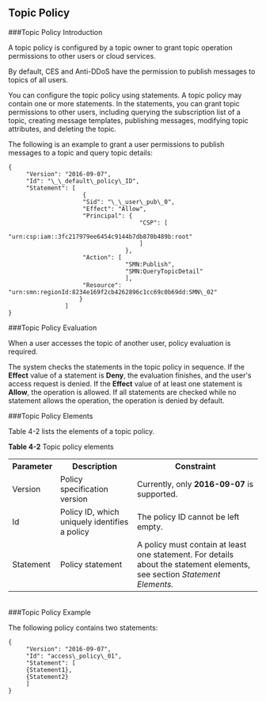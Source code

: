 ## Topic Policy

###Topic Policy Introduction

A topic policy is configured by a topic owner to grant topic operation permissions to other users or cloud services.

By default, CES and Anti-DDoS have the permission to publish messages to topics of all users.

You can configure the topic policy using statements. A topic policy may contain one or more statements. In the statements, you can grant topic permissions to other users, including querying the subscription list of a topic, creating message templates, publishing messages, modifying topic attributes, and deleting the topic.

The following is an example to grant a user permissions to publish messages to a topic and query topic details:

    {
	     "Version": "2016-09-07",
	     "Id": "\_\_default\_policy\_ID",
	     "Statement": [
					     {
					     "Sid": "\_\_user\_pub\_0",
					     "Effect": "Allow",
					     "Principal": {
									     "CSP": [
									     "urn:csp:iam::3fc217979ee6454c9144b7db870b489b:root"
									     ]
					    			 },
					     "Action": [
								     "SMN:Publish",
								     "SMN:QueryTopicDetail"
								     ],
	    				 "Resource": "urn:smn:regionId:8234e169f2cb4262896c1cc69c0b69dd:SMN\_02"
	     				}
	     			]
    }

###Topic Policy Evaluation

When a user accesses the topic of another user, policy evaluation is required.

The system checks the statements in the topic policy in sequence. If the **Effect** value of a statement is **Deny**, the evaluation finishes, and the user's access request is denied. If the **Effect** value of at least one statement is **Allow**, the operation is allowed. If all statements are checked while no statement allows the operation, the operation is denied by default.

###Topic Policy Elements

Table 4-2 lists the elements of a topic policy.

<span id="_d0e2120" class="anchor"></span>**Table 4-2** Topic policy elements
	<table>
    <tr>
       <th>Parameter</th>
       <th>Description</th> 
	   <th>Constraint</th>
     </tr>
     <tr>
         <td>Version </td>
         <td>Policy specification version</td>
		 <td>Currently, only **2016-09-07** is supported.</td>
     </tr>
     <tr>
         <td>Id</td>
         <td>Policy ID, which uniquely identifies a policy</td>
		 <td>The policy ID cannot be left empty.</td>
     </tr>
     <tr>
         <td>Statement</td>
         <td>Policy statement</td>
		 <td>A policy must contain at least one statement. For details about the statement elements, see section <i>Statement Elements.</i> </td>
     </tr>
     </table>   
###Topic Policy Example

The following policy contains two statements:

    {
	     "Version": "2016-09-07",
	     "Id": "access\_policy\_01",
	     "Statement": [
	     {Statement1},
	     {Statement2}
	     ]
    }
    